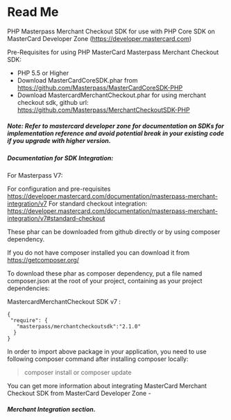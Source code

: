# Read Me

PHP Masterpass Merchant Checkout SDK for use with PHP Core SDK on MasterCard Developer Zone (https://developer.mastercard.com) 

Pre-Requisites for using PHP MasterCard Masterpass Merchant Checkout SDK:

 *  PHP 5.5 or Higher
 *  Download MasterCardCoreSDK.phar from https://github.com/Masterpass/MasterCardCoreSDK-PHP
 *  Download MastercardMerchantCheckout.phar for using merchant checkout sdk, github url: https://github.com/Masterpass/MerchantCheckoutSDK-PHP
 
##### Note: Refer to mastercard developer zone for documentation on SDKs for implementation reference and avoid potential break in your existing code if you upgrade with higher version.
 
 
##### Documentation for SDK Integration: 

For Masterpass V7:

For configuration and pre-requisites https://developer.mastercard.com/documentation/masterpass-merchant-integration/v7
For standard checkout integration: https://developer.mastercard.com/documentation/masterpass-merchant-integration/v7#standard-checkout 
 

These phar can be downloaded from github directly or by using composer dependency.
 
If you do not have composer installed you can download it from https://getcomposer.org/
 
To download these phar as composer dependency, put a file named composer.json at the root of your project, containing as your project dependencies:
  
MastercardMerchantCheckout SDK v7 :
  
 ```
 {
  "require": {
  	"masterpass/merchantcheckoutsdk":"2.1.0"
   }
 }
```
In order to import above package in your application, you need to use following composer command after installing composer locally:

> composer install or composer update

You can get more information about integrating MasterCard Merchant Checkout SDK from MasterCard Developer Zone - 
##### Merchant Integration section. 